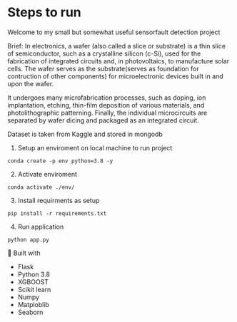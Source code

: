 # Steps to run
Welcome to my small but somewhat useful sensorfault detection project


Brief: In electronics, a wafer (also called a slice or substrate) is a thin slice of semiconductor, such as a crystalline silicon (c-Si), used for the fabrication of integrated circuits and, in photovoltaics, to manufacture solar cells. The wafer serves as the substrate(serves as foundation for contruction of other components) for microelectronic devices built in and upon the wafer.

It undergoes many microfabrication processes, such as doping, ion implantation, etching, thin-film deposition of various materials, and photolithographic patterning. Finally, the individual microcircuits are separated by wafer dicing and packaged as an integrated circuit.

Dataset is taken from Kaggle and stored in mongodb


1. Setup an enviroment on local machine to run project
```
conda create -p env python=3.8 -y
```
2. Activate enviroment
```
conda activate ./env/
```
3. Install requirments as setup
```
pip install -r requirements.txt
```
4. Run application
```
python app.py
```

🔧 Built with
- Flask
- Python 3.8
- XGBOOST
- Scikit learn
- Numpy
- Matploblib
- Seaborn


